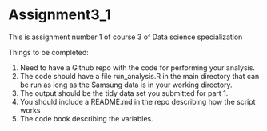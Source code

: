 # Assignment3_1
This is assignment number 1 of course 3 of Data science specialization 

Things to be completed:
1. Need to have a Github repo with the code for performing your analysis. 
2. The code should have a file run_analysis.R in the main directory that can be run as long as the Samsung data is in your working directory. 
3. The output should be the tidy data set you submitted for part 1. 
4. You should include a README.md in the repo describing how the script works 
5. The code book describing the variables.
